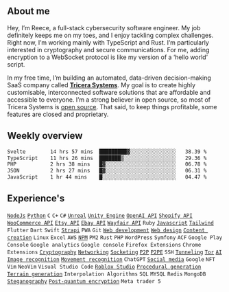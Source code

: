 ## About me

Hey, I’m Reece, a full-stack cybersecurity software engineer. My job definitely keeps me on my toes, and I enjoy tackling complex challenges. Right now, I’m working mainly with TypeScript and Rust. I’m particularly interested in cryptography and secure communications. For me, adding encryption to a WebSocket protocol is like my version of a ‘hello world’ script.

In my free time, I’m building an automated, data-driven decision-making SaaS company called **[Tricera Systems](https://tricerasystems.com)**. My goal is to create highly customisable, interconnected software solutions that are affordable and accessible to everyone. I’m a strong believer in open source, so most of Tricera Systems is [open source](https://github.com/TriceraSystems/). That said, to keep things profitable, some features are closed and proprietary.

## Weekly overview 

<!--START_SECTION:waka-->

```txt
Svelte        14 hrs 57 mins  █████████▓░░░░░░░░░░░░░░░   38.39 %
TypeScript    11 hrs 26 mins  ███████▒░░░░░░░░░░░░░░░░░   29.36 %
PHP           2 hrs 38 mins   █▓░░░░░░░░░░░░░░░░░░░░░░░   06.78 %
JSON          2 hrs 27 mins   █▓░░░░░░░░░░░░░░░░░░░░░░░   06.31 %
JavaScript    1 hr 44 mins    █░░░░░░░░░░░░░░░░░░░░░░░░   04.47 %
```

<!--END_SECTION:waka-->

## Experience's
[`NodeJs`](https://github.com/search?q=owner%3ANotReeceHarris++language%3AJavaScript&type=code)
[`Python`](https://github.com/search?q=owner%3ANotReeceHarris++language%3APython+&type=code)
`C`
`C+`
`C#`
[`Unreal`](https://github.com/EndlessHalls) 
[`Unity Engine`](https://github.com/EndlessHalls) 
[`OpenAI API`](https://github.com/EndlessHalls) 
[`Shopify API`](https://www.codegalaxy.co.uk/uncategorised/streamlining-warehouse-operations-with-warehouse-management-software/) 
[`WooCommerce API`](https://www.codegalaxy.co.uk/uncategorised/streamlining-warehouse-operations-with-warehouse-management-software/) 
[`Etsy API`](https://www.codegalaxy.co.uk/uncategorised/streamlining-warehouse-operations-with-warehouse-management-software/) 
[`Ebay API`](https://www.codegalaxy.co.uk/uncategorised/streamlining-warehouse-operations-with-warehouse-management-software/) 
[`Wayfair API`](https://www.codegalaxy.co.uk/uncategorised/streamlining-warehouse-operations-with-warehouse-management-software/) 
`Ruby` 
[`Javascript`](https://github.com/search?q=owner%3ANotReeceHarris++language%3AJavaScript&type=code) 
[`Tailwind`](https://www.reeceharris.net/) 
`Flutter` 
`Dart` 
`Swift` 
[`Strapi`](https://reeceharris.net/) 
`PWA` 
`Git` 
[`Web development`](https://reeceharris.net/) 
[`Web design`](https://reeceharris.net/) 
[`Content creation`](https://reeceharris.net/blogs) 
`Linux` 
`Excel` 
`AWS` 
[`NPM`](https://github.com/NotReeceHarris/torv3) 
`PM2` 
`Rust` 
`PHP` 
`WordPress` 
`Symfony` 
`ACF` 
`Google Play Console` 
`Google analytics` 
`Google console` 
`Firefox Extensions` 
`Chrome Extensions` 
[`Cryptography`](https://github.com/NotReeceHarris/lcb-9409) 
[`Networking`](https://github.com/NotReeceHarris/cryptic.js) 
[`Socketing`](https://github.com/NotReeceHarris/cryptic.js) 
[`P2P`](https://github.com/NotReeceHarris/cryptic.js) 
[`P2PE`](https://github.com/NotReeceHarris/cryptic.js) 
`SSH` 
[`Tunneling`](https://github.com/NotReeceHarris/cryptic.js) 
[`Tor`](https://github.com/NotReeceHarris/torv3) 
[`AI`](https://reeceharris.net/sandbox/detector) 
[`Image recognition`](https://reeceharris.net/sandbox/detector) 
[`Movement recognition`](https://reeceharris.net/blog/revolutionizing-martial-arts-training-with-skeletal-ai) 
`ChatGPT` 
[`Social media`](https://www.linkedin.com/in/notreeceharris/) 
`Google` 
`NFT` 
`Vim` 
`NeoVim` 
`Visual Studio Code` 
[`Roblox Studio`](https://www.roblox.com/games/9560075253/AdventureTest) 
[`Procedural generation`](https://www.roblox.com/games/9560075253/AdventureTest) 
[`Terrain generation`](https://www.roblox.com/games/9560075253/AdventureTest) 
`Interpolation Algorithms` 
`SQL` 
`MYSQL` 
`Redis` 
`MongoDB`
[`Steganography`](https://github.com/NotReeceHarris/stega.js)
[`Post-quantum encryption`](https://github.com/NotReeceHarris/lettuce)
`Meta trader 5`

<!--

## Project bucketlist

[`Trading bot/algorithm`](https://github.com/NotReeceHarris/berry)
[`Encryption algorithm`](https://github.com/NotReeceHarris/lettuce)
[`Automated pentesting`](https://github.com/recon-raccoon/framework)



#

<br>


<a href="https://github.com/NotReeceHarris/leet-solutions"><img align="left" src="https://leetcard.jacoblin.cool/NotReeceHarris?font=Ubuntu%20Mono&ext=activity"></a>
<p align="right" >

  [![LinkedIn - Reece Harris](https://img.shields.io/badge/LinkedIn-0077B5?style=for-the-badge&logo=linkedin&logoColor=white)](https://www.linkedin.com/in/notreeceharris) \
  [![StackOverflow - Reece Harris](https://img.shields.io/badge/stack_Overflow-f48024?style=for-the-badge&logo=stackoverflow&logoColor=white)](https://stackoverflow.com/users/16701094/reece-harris) \
  [![Email Badge](https://img.shields.io/badge/Email-D14836?style=for-the-badge&logo=Mail.Ru&logoColor=white)](mailto:reeceharris@email.com) \
  [![Twitter - @N0tReeceHarris](https://img.shields.io/badge/Twitter-1DA1F2?style=for-the-badge&logo=twitter&logoColor=white)](https://twitter.com/N0tReeceHarris) \
  [![Github Sponsor](https://img.shields.io/badge/Sponsor-ca5d9e?style=for-the-badge&logo=github&logoColor=white)](https://github.com/sponsors/NotReeceHarris) \
  [![Leet Code](https://img.shields.io/badge/Leet_Code-fda515?style=for-the-badge&logo=leetcode&logoColor=white)](https://leetcode.com/NotReeceHarris/) \
  [![Leet Code](https://img.shields.io/badge/Hacker_One-070707?style=for-the-badge&logo=hackerone&logoColor=white)]([https://leetcode.com/NotReeceHarris/](https://hackerone.com/notreeceharris))
</p>

-->
